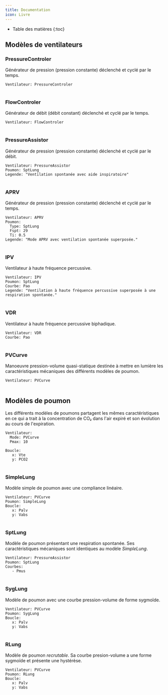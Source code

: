 ```yaml
---
title: Documentation
icon: Livre
---
```


* Table des matières
{:toc}

## Modèles de ventilateurs

### PressureControler

Générateur de pression (pression constante) déclenché et cyclé par le temps.

```{ventyaml}
Ventilateur: PressureControler
```

<table id="PressureControlerDefaults"></table>

### FlowControler

Générateur de débit (débit constant) déclenché et cyclé par le temps.

```{ventyaml}
Ventilateur: FlowControler
```

<table id="FlowControlerDefaults"></table>

### PressureAssistor

Générateur de pression (pression constante) déclenché et cyclé par le débit.

```{ventyaml}
Ventilateur: PressureAssistor
Poumon: SptLung
Legende: "Ventilation spontanée avec aide inspiratoire"
```

<table id="PressureAssistorDefaults"></table>

### APRV

Générateur de pression (pression constante) déclenché et cyclé par le temps.

```{ventyaml}
Ventilateur: APRV
Poumon: 
  Type: SptLung
  Fspt: 29
  Ti: 0.5
Legende: "Mode APRV avec ventilation spontanée superposée."
```

<table id="APRVDefaults"></table>

### IPV

Ventilateur à haute fréquence percussive.

```{ventyaml}
Ventilateur: IPV
Poumon: SptLung
Courbe: Pao
Legende: "Ventilation à haute fréquence percussive superposée à une respiration spontanée."
```

<table id="IPVDefaults"></table>

### VDR

Ventilateur à haute fréquence percussive biphadique.

```{ventyaml}
Ventilateur: VDR
Courbe: Pao
```

<table id="VDRDefaults"></table>

### PVCurve

Manoeuvre pression-volume quasi-statique destinée à mettre en lumière les caractéristiques mécaniques des différents modèles de poumon.

```{ventyaml}
Ventilateur: PVCurve
```

<table id="PVCurveDefaults"></table>

## Modèles de poumon

Les différents modèles de poumons partagent les mêmes caractéristiques
en ce qui a trait à la concentration de CO₂ dans l'air expiré et son
évolution au cours de l'expiration.

```{ventyaml}
Ventilateur:
  Mode: PVCurve
  Pmax: 10

Boucle:
   x: Vte
   y: PCO2
```

<table id="LungDefaults"></table>
<script type=module>
    import {SimpleLung} from "./src/simvent-lungs.js";
    import {mkListTbl} from "./src/simvent-describe.js";
    
    let trgt = document.querySelector(`#LungDefaults`);
    trgt.innerHTML = mkListTbl(SimpleLung.carbParams);
</script>

### SimpleLung

Modèle simple de poumon avec une compliance linéaire.

    Ventilateur: PVCurve
    Poumon: SimpleLung
    Boucle:
       x: Palv
       y: Vabs

<table id="SimpleLungDefaults"></table>

### SptLung

Modèle de poumon présentant une respiration spontanée. Ses
caractéristiques mécaniques sont identiques au modèle *SimpleLung*.

```{ventyaml}
Ventilateur: PressureAssistor
Poumon: SptLung
Courbes: 
   - Pmus
```

<table id="SptLungDefaults"></table>

### SygLung

Modèle de poumon avec une courbe pression-volume de forme sygmoïde.

    Ventilateur: PVCurve
    Poumon: SygLung
    Boucle:
       x: Palv
       y: Vabs

<table id="SygLungDefaults"></table>

### RLung

Modèle de poumon *recrutable*. Sa courbe presion-volume a une forme sygmoïde et présente une hystérèse.

```{ventyaml}
Ventilateur: PVCurve
Poumon: RLung
Boucle:
   x: Palv
   y: Vabs
```

<table id="RLungDefaults"></table>

<script src="{{ "/lib/yaml.min.js" | prepend: site.baseurl}}"></script>

<script type="module">
	import {ventyamlEverything} from "./src/ventyaml.js";
	ventyamlEverything("pre");
</script>

<script type='module'>
    import * as ventilators from "./src/simvent-ventilators.js";
    import * as lungs from "./src/simvent-lungs.js";
    import {mktbl, mkListTbl} from "./src/simvent-describe.js";

    for(let v of Object.keys(ventilators)){
        let tbl = document.querySelector(`#${v}Defaults`);
        tbl.innerHTML = mkListTbl(ventilators[v].ventParams);
    }

    for(let l of Object.keys(lungs)){
        let tbl = document.querySelector(`#${l}Defaults`);
        tbl.innerHTML = mkListTbl(lungs[l].mechParams);
    }

</script>
